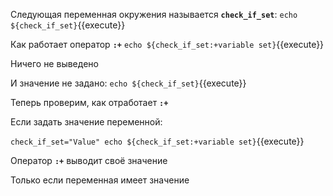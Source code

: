 Следующая переменная окружения называется **`check_if_set`**:
`echo ${check_if_set}`{{execute}}

Как работает оператор **`:+`**
`echo ${check_if_set:+variable set}`{{execute}}

Ничего не выведено

И значение не задано:
`echo ${check_if_set}`{{execute}}

Теперь проверим, как отработает **`:+`**

Если задать значение переменной:

`
check_if_set="Value"
echo ${check_if_set:+variable set}
`{{execute}}

Оператор **`:+`** выводит своё значение

Только если переменная имеет значение